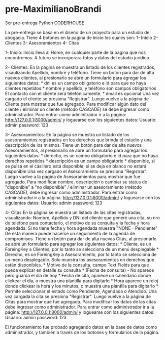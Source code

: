 # pre-MaximilianoBrandi
3er pre-entrega Python CODERHOUSE 

La pre-entrega se basa en el diseño de un proyecto para un estudio de abogacia.
Tiene 4 botones en la pagina de inicio los cuales son:
1- Inicio
2- Clientes
3- Asesoramientos
4- Citas

1- Inicio:
Inicio lleva al Home, en cualquier parte de la pagina que nos encontremos.
A futuro se incorporara fotos y datos del estudio jurídico.

2- Clientes:
En la página se muestra un listado de los clientes registrados, visaulizando Apellido, nombre y teléfono.
Tiene un botón para dar de alta nuevos clientes, al presionarlo se abre un formulario para agregar los siguientes datos:
    * dni es un campo obligatorio e id para que no haya clientes repetidos
    * nombre y apellido, y teléfono son campos obligatorios
        El contacto con el cliente será telefónicamente.
    * email es opcional
Una vez cargado el cliente se presiona "Registrar". 
Luego vuelve a la página de Cliente para mostrar que fue agregado.
Para modificar algún dato del cliente / eliminar un cliente (método CASCADE) se debe ingresar como administrador.
Para entrar como adminitrador ir a la página: http://127.0.0.1:8000/admin/ y loguearse con los siguientes datos:
Usuario: admin
password: 123

3- Asesoramientos:
En la página se muestra un listado de los asesoramientos registrados en los derechos que brinda el estudio y una descripción de los mismos. 
Tiene un botón para dar de alta nuevos Asesoramientos, al presionarlo se abre un formulario para agregar los siguientes datos:
    * derecho, es un campo obligatorio e id para que no haya derechos repetidos
    * descripción es un campo obligatorio
    * disponible, si se pulsa en el casillero está disponible, si se deja en blanco no estará disponible
Una vez cargado el Asesoramiento se presiona "Registrar". 
Luego vuelve a la página de Asesoramientos para mostrar que fue agregado.
Para modificar nombre, descripción o cambiar su status de "disponible" a "no disponible" / eliminar un asesoramiento (método CASCADE), debe ingresar como administrador.
Para entrar como administrador ir a la página: http://127.0.0.1:8000/admin/ y loguearse con los siguientes datos:
Usuario: admin
password: 123

4- Citas
En la página se muestra un listado de las citas registradas, visualizando:
Nombre, Apellido y DNI del cliente que generó una cita, su nro de teléfono para contactarlo, el motivo de su consulta y la fecha y hora agendada. Si no tiene fecha y hora agendada muestra "NONE - Pendiente"
De esta manera puede hacerse un seguimiento de la agenda de compromisos.
Tiene un botón para dar de alta nuevas Citas, al presionarlo se abre un formulario para agregar los siguientes datos:
    * Cliente, es un ForeingKey a Clientes, por lo tanto se selecciona de un menú desplegable
    * Derecho, es un ForeingKey a Asesoramiento, por lo tanto se selecciona de un menú desplegable. Solo muestra los asesoramientos en derechos que están disponibles.
    * Motivo de la consulta, campo Text Fields para que pueda explicar en detalle su consulta
    * (Fecha de consulta) - No aparece pero guarda el día de hoy
    * Fecha de cita, aparece un calendario donde clickear el día, o muestra una plantilla para digitarlo
    * Hora aparece un reloj donde clickear la hora y los minutos, o muestra una plantilla para digitarlo
    * Permite seleccionar el estado como Pendiente, Agendada o Atendido.
Una vez cargada la cita se presiona "Registrar". 
Luego vuelve a la página de Citas para mostrar que fue agregada.
Para modificar los datos de las citas debe ingresar como administrador.
Para entrar como administrador ir a la página: http://127.0.0.1:8000/admin/ y loguearse con los siguientes datos:
Usuario: admin
password: 123

El funcionamiento fue probado agregando datos en la base de datos como administrador, y también a través de los botones y formularios de la página.
